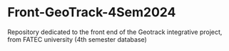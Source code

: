 # Front-GeoTrack-4Sem2024
Repository dedicated to the front end of the Geotrack integrative project, from FATEC university (4th semester database) 
